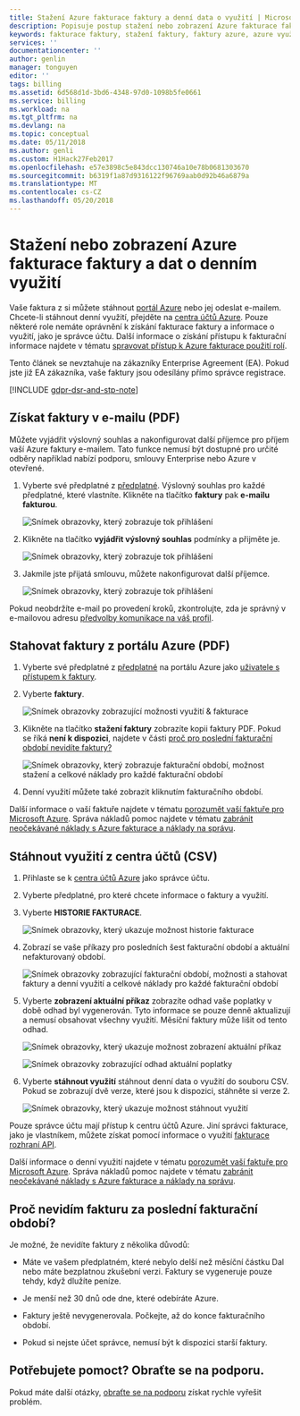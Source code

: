 ```yaml
---
title: Stažení Azure fakturace faktury a denní data o využití | Microsoft Docs
description: Popisuje postup stažení nebo zobrazení Azure fakturace faktury a denní data o využití.
keywords: fakturace faktury, stažení faktury, faktury azure, azure využití
services: ''
documentationcenter: ''
author: genlin
manager: tonguyen
editor: ''
tags: billing
ms.assetid: 6d568d1d-3bd6-4348-97d0-1098b5fe0661
ms.service: billing
ms.workload: na
ms.tgt_pltfrm: na
ms.devlang: na
ms.topic: conceptual
ms.date: 05/11/2018
ms.author: genli
ms.custom: H1Hack27Feb2017
ms.openlocfilehash: e57e3898c5e843dcc130746a10e78b0681303670
ms.sourcegitcommit: b6319f1a87d9316122f96769aab0d92b46a6879a
ms.translationtype: MT
ms.contentlocale: cs-CZ
ms.lasthandoff: 05/20/2018
---
```

# <a name="download-or-view-your-azure-billing-invoice-and-daily-usage-data"></a>Stažení nebo zobrazení Azure fakturace faktury a dat o denním využití
Vaše faktura z si můžete stáhnout [portál Azure](https://portal.azure.com/#blade/Microsoft_Azure_Billing/SubscriptionsBlade) nebo jej odeslat e-mailem. Chcete-li stáhnout denní využití, přejděte na [centra účtů Azure](https://account.azure.com/Subscriptions). Pouze některé role nemáte oprávnění k získání fakturace faktury a informace o využití, jako je správce účtu. Další informace o získání přístupu k fakturační informace najdete v tématu [spravovat přístup k Azure fakturace použití rolí](billing-manage-access.md).

Tento článek se nevztahuje na zákazníky Enterprise Agreement (EA). Pokud jste již EA zákazníka, vaše faktury jsou odesílány přímo správce registrace.

[!INCLUDE [gdpr-dsr-and-stp-note](../../includes/gdpr-dsr-and-stp-note.md)]

## <a name="get-your-invoice-in-email-pdf"></a>Získat faktury v e-mailu (PDF)
Můžete vyjádřit výslovný souhlas a nakonfigurovat další příjemce pro příjem vaší Azure faktury e-mailem. Tato funkce nemusí být dostupné pro určité odběry například nabízí podporu, smlouvy Enterprise nebo Azure v otevřené.

1. Vyberte své předplatné z [předplatné](https://portal.azure.com/#blade/Microsoft_Azure_Billing/SubscriptionsBlade). Výslovný souhlas pro každé předplatné, které vlastníte. Klikněte na tlačítko **faktury** pak **e-mailu fakturou**. 

    ![Snímek obrazovky, který zobrazuje tok přihlášení](./media/billing-download-azure-invoice-daily-usage-date/InvoicesDeepLink.PNG)
    
2. Klikněte na tlačítko **vyjádřit výslovný souhlas** podmínky a přijměte je.

    ![Snímek obrazovky, který zobrazuje tok přihlášení](./media/billing-download-azure-invoice-daily-usage-date/InvoiceArticleStep2.PNG)
 
3. Jakmile jste přijatá smlouvu, můžete nakonfigurovat další příjemce.

    ![Snímek obrazovky, který zobrazuje tok přihlášení](./media/billing-download-azure-invoice-daily-usage-date/InvoiceArticleStep3.PNG)
    
Pokud neobdržíte e-mail po provedení kroků, zkontrolujte, zda je správný v e-mailovou adresu [předvolby komunikace na váš profil](https://account.windowsazure.com/profile).

## <a name="download-invoice-from-azure-portal-pdf"></a>Stahovat faktury z portálu Azure (PDF)

1. Vyberte své předplatné z [předplatné](https://portal.azure.com/#blade/Microsoft_Azure_Billing/SubscriptionsBlade) na portálu Azure jako [uživatele s přístupem k faktury](billing-manage-access.md).

2. Vyberte **faktury**. 

    ![Snímek obrazovky zobrazující možnosti využití & fakturace](./media/billing-download-azure-invoice-daily-usage-date/billingandusage.png) 

3. Klikněte na tlačítko **stažení faktury** zobrazíte kopii faktury PDF. Pokud se říká **není k dispozici**, najdete v části [proč pro poslední fakturační období nevidíte faktury?](#noinvoice)

    ![Snímek obrazovky, který zobrazuje fakturační období, možnost stažení a celkové náklady pro každé fakturační období](./media/billing-download-azure-invoice-daily-usage-date/billing4.png)

4. Denní využití můžete také zobrazit kliknutím fakturačního období. 

Další informace o vaší faktuře najdete v tématu [porozumět vaší faktuře pro Microsoft Azure](billing-understand-your-bill.md). Správa nákladů pomoc najdete v tématu [zabránit neočekávané náklady s Azure fakturace a náklady na správu](billing-getting-started.md).

## <a name="download-usage-from-the-account-center-csv"></a>Stáhnout využití z centra účtů (CSV)

1. Přihlaste se k [centra účtů Azure](https://account.windowsazure.com/subscriptions) jako správce účtu.

2. Vyberte předplatné, pro které chcete informace o faktury a využití.

3. Vyberte **HISTORIE FAKTURACE**. 

    ![Snímek obrazovky, který ukazuje možnost historie fakturace](./media/billing-download-azure-invoice-daily-usage-date/Billinghisotry.png)

4. Zobrazí se vaše příkazy pro posledních šest fakturační období a aktuální nefakturovaný období. 

    ![Snímek obrazovky zobrazující fakturační období, možnosti a stahovat faktury a denní využití a celkové náklady pro každé fakturační období](./media/billing-download-azure-invoice-daily-usage-date/billingSum.png)

5. Vyberte **zobrazení aktuální příkaz** zobrazíte odhad vaše poplatky v době odhad byl vygenerován. Tyto informace se pouze denně aktualizují a nemusí obsahovat všechny využití. Měsíční faktury může lišit od tento odhad.

    ![Snímek obrazovky, který ukazuje možnost zobrazení aktuální příkaz](./media/billing-download-azure-invoice-daily-usage-date/billingSum2.png)

    ![Snímek obrazovky zobrazující odhad aktuální poplatky](./media/billing-download-azure-invoice-daily-usage-date/billingSum3.png)

6. Vyberte **stáhnout využití** stáhnout denní data o využití do souboru CSV. Pokud se zobrazují dvě verze, které jsou k dispozici, stáhněte si verze 2.

    ![Snímek obrazovky, který ukazuje možnost stáhnout využití](./media/billing-download-azure-invoice-daily-usage-date/DLusage.png)

Pouze správce účtu mají přístup k centru účtů Azure. Jiní správci fakturace, jako je vlastníkem, můžete získat pomocí informace o využití [fakturace rozhraní API](billing-usage-rate-card-overview.md).

Další informace o denní využití najdete v tématu [porozumět vaší faktuře pro Microsoft Azure](billing-understand-your-bill.md). Správa nákladů pomoc najdete v tématu [zabránit neočekávané náklady s Azure fakturace a náklady na správu](billing-getting-started.md).

## <a name="noinvoice"></a> Proč nevidím fakturu za poslední fakturační období?

Je možné, že nevidíte faktury z několika důvodů:

- Máte ve vašem předplatném, které nebylo delší než měsíční částku Dal nebo máte bezplatnou zkušební verzi. Faktury se vygeneruje pouze tehdy, když dlužíte peníze.

- Je menší než 30 dnů ode dne, které odebíráte Azure.

- Faktury ještě nevygenerovala. Počkejte, až do konce fakturačního období.

- Pokud si nejste účet správce, nemusí být k dispozici starší faktury.

## <a name="need-help-contact-support"></a>Potřebujete pomoct? Obraťte se na podporu.
Pokud máte další otázky, [obraťte se na podporu](https://portal.azure.com/?#blade/Microsoft_Azure_Support/HelpAndSupportBlade) získat rychle vyřešit problém.

